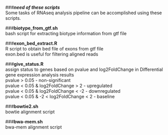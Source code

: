###_**need of these scripts**_<br>
Some tasks of RNAseq analysis pipeline can be accomplished using these scripts.

###**biotype_from_gtf.sh**<br>
bash script for extracting biotype information from gtf file

###**exon_bed_extract.R**<br>
R script to obtain bed file of exons from gtf file<br>
exon.bed is useful for filtering aligned reads

###**give_status.R**<br>
assign status to genes based on pvalue and log2FoldChange in Differential gene expression analysis results<br>
    pvalue > 0.05 - non-significant<br>
    pvalue < 0.05 & log2FoldChange > 2 - upregulated<br>
    pvalue < 0.05 & log2FoldChange < -2 - downregulated<br>
    pvalue < 0.05 & -2 < log2FoldChange < 2 - baseline<br>

###**bowtie2.sh**<br>
bowtie alignment script<br>

###**bwa-mem.sh**<br>
bwa-mem alignment script<br>
